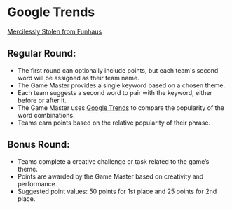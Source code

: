 # Google Trends

[Mercilessly Stolen from Funhaus](https://youtu.be/zrez2ZIBGag?si=7uGqma1gak5VvEik)


## Regular Round:
- The first round can optionally include points, but each team's second word will be assigned as their team name.
- The Game Master provides a single keyword based on a chosen theme.
- Each team suggests a second word to pair with the keyword, either before or after it.
- The Game Master uses [Google Trends](https://trends.google.com/trends/) to compare the popularity of the word combinations.
- Teams earn points based on the relative popularity of their phrase.

## Bonus Round:
- Teams complete a creative challenge or task related to the game’s theme.
- Points are awarded by the Game Master based on creativity and performance.
- Suggested point values: 50 points for 1st place and 25 points for 2nd place.